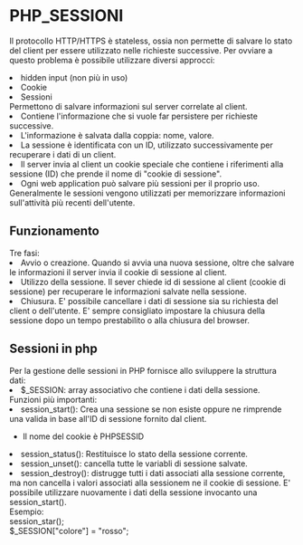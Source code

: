 # PHP_SESSIONI
Il protocollo HTTP/HTTPS è stateless, ossia non permette di salvare lo stato del client per essere utilizzato nelle richieste successive. Per ovviare a questo problema è possibile utilizzare diversi approcci:
<li>hidden input (non più in uso)</li>
<li>Cookie</li>
<li>Sessioni</li>
Permettono di salvare informazioni sul server correlate al client.
<li>Contiene l'informazione che si vuole far persistere per richieste successive.</li>
<li>L'informazione è salvata dalla coppia: nome, valore.</li>
<li>La sessione è identificata con un ID, utilizzato successivamente per recuperare i dati di un client.</li>
<li>Il server invia al client un cookie speciale che contiene i riferimenti alla sessione (ID) che prende il nome di "cookie di sessione".</li>
<li>Ogni web application può salvare più sessioni per il proprio uso.</li>
Generalmente le sessioni vengono utilizzati per memorizzare informazioni sull'attività più recenti dell'utente.
<h2>Funzionamento</h2>
Tre fasi:</br>
<li>Avvio o creazione. Quando si avvia una nuova sessione, oltre che salvare le informazioni il server invia il cookie di sessione al client.</li>
<li>Utilizzo della sessione. Il sever chiede id di sessione al client (cookie di sessione) per recuperare le informazioni salvate nella sessione.</li>
<li>Chiusura. E' possibile cancellare i dati di sessione sia su richiesta del client o dell'utente. E' sempre consigliato impostare la chiusura della sessione dopo un tempo prestabilito o alla chiusura del browser.</li>
<h2>Sessioni in php</h2>
Per la gestione delle sessioni in PHP fornisce allo sviluppere la struttura dati:
<li>$_SESSION: array associativo che contiene i dati della sessione.</li>
Funzioni più importanti:</br>
<li>session_start(): Crea una sessione se non esiste oppure ne rimprende una valida in base all'ID di sessione fornito dal client.</li>
<ul><li>Il nome del cookie è PHPSESSID</li></ul>
<li>session_status(): Restituisce lo stato della sessione corrente.</li>
<li>session_unset(): cancella tutte le variabli di sessione salvate.</li>
<li>session_destroy(): distrugge tutti i dati associati alla sessione corrente, ma non cancella i valori associati alla sessionem ne il cookie di sessione. E' possibile utilizzare nuovamente i dati della sessione invocanto una session_start().</li>
Esempio:</br>
session_star();</br>
$_SESSION["colore"] = "rosso";
